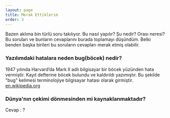 ```yaml
---
layout: page
title: Merak Ettiklerim
order: 3
---
```


<p class="message"> 
Bazen aklıma bin türlü soru takılıyor. Bu nasıl yapılır? Şu nedir? Orası neresi?
Bu soruları ve bunların cevaplarını burada toplamayı düşündüm. Belki benden başka birileri bu soruların cevapları merak etmiş olabilir.
</p>

### Yazılımdaki hatalara neden bug(böcek) nedir? 
1947 yılında Harvard’da Mark II adlı bilgisayar bir böcek yüzünden hata vermiştir. Kayıt defterine böcek bulundu ve kaldırıldı yazımıştır. Bu şekilde "bug" kelimesi terminolojiye bilgisayar hatası olarak girmiştir.
[en.wikipedia.org](https://en.wikipedia.org/wiki/Software_bug#/media/File:H96566k.jpg) 


### Dünya'nın çekimi dönmesinden mi kaynaklanmaktadır?
Cevap : ?